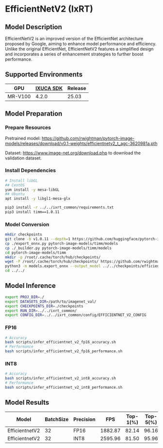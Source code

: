 # EfficientNetV2 (IxRT)

## Model Description

EfficientNetV2 is an improved version of the EfficientNet architecture proposed by Google, aiming to enhance model
performance and efficiency. Unlike the original EfficientNet, EfficientNetV2 features a simplified design and
incorporates a series of enhancement strategies to further boost performance.

## Supported Environments

| GPU    | [IXUCA SDK](https://gitee.com/deep-spark/deepspark#%E5%A4%A9%E6%95%B0%E6%99%BA%E7%AE%97%E8%BD%AF%E4%BB%B6%E6%A0%88-ixuca) | Release |
|--------|-----------|---------|
| MR-V100 | 4.2.0     |  25.03  |

## Model Preparation

### Prepare Resources

Pretrained model: <https://github.com/rwightman/pytorch-image-models/releases/download/v0.1-weights/efficientnetv2_t_agc-3620981a.pth>

Dataset: <https://www.image-net.org/download.php> to download the validation dataset.

### Install Dependencies

```bash
# Install libGL
## CentOS
yum install -y mesa-libGL
## Ubuntu
apt install -y libgl1-mesa-glx

pip3 install -r ../../ixrt_common/requirements.txt
pip3 install timm==1.0.11
```

### Model Conversion

```bash
mkdir checkpoints
git clone -b v1.0.11 --depth=1 https://github.com/huggingface/pytorch-image-models.git
cp ./export_onnx.py pytorch-image-models/timm/models
cp ./_builder.py pytorch-image-models/timm/models
cd pytorch-image-models/timm
mkdir -p /root/.cache/torch/hub/checkpoints/
wget -P /root/.cache/torch/hub/checkpoints/ https://github.com/rwightman/pytorch-image-models/releases/download/v0.1-weights/efficientnetv2_t_agc-3620981a.pth
python3 -m models.export_onnx --output_model ../../checkpoints/efficientnet_v2.onnx
cd ../../
```

## Model Inference

```bash
export PROJ_DIR=./
export DATASETS_DIR=/path/to/imagenet_val/
export CHECKPOINTS_DIR=./checkpoints
export RUN_DIR=../../ixrt_common/
export CONFIG_DIR=../../ixrt_common/config/EFFICIENTNET_V2_CONFIG
```

### FP16

```bash
# Accuracy
bash scripts/infer_efficientnet_v2_fp16_accuracy.sh
# Performance
bash scripts/infer_efficientnet_v2_fp16_performance.sh
```

### INT8

```bash
# Accuracy
bash scripts/infer_efficientnet_v2_int8_accuracy.sh
# Performance
bash scripts/infer_efficientnet_v2_int8_performance.sh
```

## Model Results

| Model          | BatchSize | Precision | FPS     | Top-1(%) | Top-5(%) |
|----------------|-----------|-----------|---------|----------|----------|
| EfficientnetV2 | 32        | FP16      | 1882.87 | 82.14    | 96.16    |
| EfficientnetV2 | 32        | INT8      | 2595.96 | 81.50    | 95.96    |
